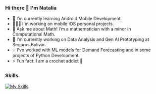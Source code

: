 ### Hi there 👋 I'm Natalia

- 🌱 I’m currently learning Android Mobile Development.
- 👩🏻‍💻 I'm working on mobile iOS personal projects.
- 💬 Ask me about Math! I'm a mathematician with a minor in Computational Math.
- 🔭 I’m currently working on Data Analysis and Gen AI Prototyping at Seguros Bolivar.
- 💡 I've worked with ML models for Demand Forecasting and in some projects of Python Development.
- ⚡ Fun fact: I am a crochet addict 🧶

### Skills

[![My Skills](https://skills.thijs.gg/icons?i=js,html,css,python,java,r,jquery,bootstrap,dart,postgres,swift)](https://skills.thijs.gg)


<!--
**NatCam22/NatCam22** is a ✨ _special_ ✨ repository because its `README.md` (this file) appears on your GitHub profile.

Here are some ideas to get you started:

- 🔭 I’m currently working on Data analysis
- 🌱 I’m currently learning ...
- 👯 I’m looking to collaborate on ...
- 🤔 I’m looking for help with ...
- 💬 Ask me about ...
- 📫 How to reach me: ...
- 😄 Pronouns: ...
- ⚡ Fun fact: ...
-->
